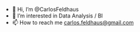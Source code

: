 - 👋 Hi, I’m @CarlosFeldhaus
- 👀 I’m interested in Data Analysis / BI
- 📫 How to reach me carlos.feldhaus@gmail.com

<!---
CarlosFeldhaus/CarlosFeldhaus is a ✨ special ✨ repository because its `README.md` (this file) appears on your GitHub profile.
You can click the Preview link to take a look at your changes.
--->
